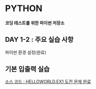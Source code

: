 # PYTHON
#### 코딩 테스트를 위한 파이썬 저장소

## DAY 1-2 : 주요 실습 사항
파이썬 환경 설정(완료)

## 기본 입출력 실습
[소스 코드 : HELLOWORLD.EX1 도전 문제 완료](https://github.com/1suk/PYTHON/blob/master/DAY%201-2/HELLOWORLD_EX1.py)
